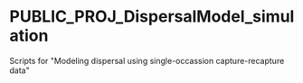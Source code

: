 # PUBLIC_PROJ_DispersalModel_simulation
 Scripts for "Modeling dispersal using single-occassion capture-recapture data"
